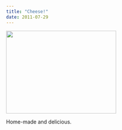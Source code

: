 ```yaml
---
title: "Cheese!"
date: 2011-07-29
---
```

<img src="@root/files/2011/07/c-300x225.jpg" width="300" height="225" class="centered">

Home-made and delicious.
